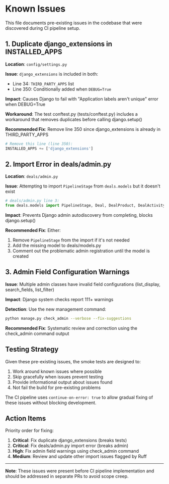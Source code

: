 # Known Issues

This file documents pre-existing issues in the codebase that were discovered during CI pipeline setup.

## 1. Duplicate django_extensions in INSTALLED_APPS

**Location**: `config/settings.py`

**Issue**: `django_extensions` is included in both:
- Line 34: `THIRD_PARTY_APPS` list
- Line 350: Conditionally added when `DEBUG=True`

**Impact**: Causes Django to fail with "Application labels aren't unique" error when DEBUG=True

**Workaround**: The test conftest.py (tests/conftest.py) includes a workaround that removes duplicates before calling django.setup()

**Recommended Fix**: Remove line 350 since django_extensions is already in THIRD_PARTY_APPS

```python
# Remove this line (line 350):
INSTALLED_APPS += ['django_extensions']
```

## 2. Import Error in deals/admin.py

**Location**: `deals/admin.py`

**Issue**: Attempting to import `PipelineStage` from `deals.models` but it doesn't exist

```python
# deals/admin.py line 3:
from deals.models import PipelineStage, Deal, DealProduct, DealActivity, DealForecast
```

**Impact**: Prevents Django admin autodiscovery from completing, blocks django.setup()

**Recommended Fix**: Either:
1. Remove `PipelineStage` from the import if it's not needed
2. Add the missing model to deals/models.py
3. Comment out the problematic admin registration until the model is created

## 3. Admin Field Configuration Warnings

**Issue**: Multiple admin classes have invalid field configurations (list_display, search_fields, list_filter)

**Impact**: Django system checks report 111+ warnings

**Detection**: Use the new management command:
```bash
python manage.py check_admin --verbose --fix-suggestions
```

**Recommended Fix**: Systematic review and correction using the check_admin command output

## Testing Strategy

Given these pre-existing issues, the smoke tests are designed to:
1. Work around known issues where possible
2. Skip gracefully when issues prevent testing
3. Provide informational output about issues found
4. Not fail the build for pre-existing problems

The CI pipeline uses `continue-on-error: true` to allow gradual fixing of these issues without blocking development.

## Action Items

Priority order for fixing:

1. **Critical**: Fix duplicate django_extensions (breaks tests)
2. **Critical**: Fix deals/admin.py import error (breaks admin)
3. **High**: Fix admin field warnings using check_admin command
4. **Medium**: Review and update other import issues flagged by Ruff

---

**Note**: These issues were present before CI pipeline implementation and should be addressed in separate PRs to avoid scope creep.
